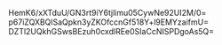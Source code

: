 HemK6/xXTduU/GN3rt9iY6tjlimu05CywNe92UI2M/0=
p67iZQXBQlSaQpkn3yZKOfccnGf518Y+l9EMYzaifmU=
DZTl2UQkhGSwsBEzuh0cxdlREe0SIaCcNISPDgoAs5Q=
